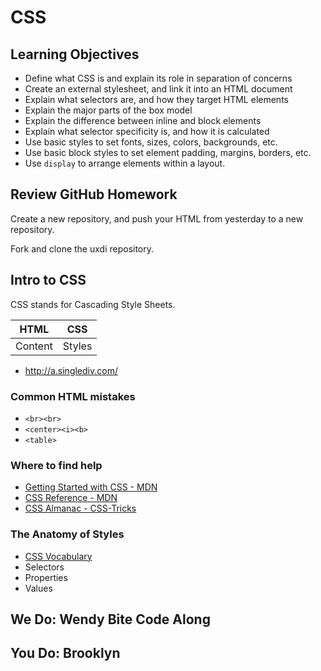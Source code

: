# CSS

## Learning Objectives

- Define what CSS is and explain its role in separation of concerns
- Create an external stylesheet, and link it into an HTML document
- Explain what selectors are, and how they target HTML elements
- Explain the major parts of the box model
- Explain the difference between inline and block elements
- Explain what selector specificity is, and how it is calculated
- Use basic styles to set fonts, sizes, colors, backgrounds, etc.
- Use basic block styles to set element padding, margins, borders, etc.
- Use `display` to arrange elements within a layout.

## Review GitHub Homework

Create a new repository, and push your HTML from yesterday
to a new repository.

Fork and clone the uxdi repository.

## Intro to CSS

CSS stands for Cascading Style Sheets. 

| HTML | CSS |
|------|-----|
| Content | Styles |

- http://a.singlediv.com/

### Common HTML mistakes

- `<br><br>`
- `<center><i><b>`
- `<table>`

### Where to find help

- [Getting Started with CSS - MDN](https://developer.mozilla.org/en-US/docs/Web/Guide/CSS/Getting_started)
- [CSS Reference - MDN](https://developer.mozilla.org/en-US/docs/Web/CSS/Reference)
- [CSS Almanac - CSS-Tricks](https://css-tricks.com/almanac/)

### The Anatomy of Styles

- [CSS Vocabulary](http://apps.workflower.fi/vocabs/)
- Selectors
- Properties
- Values

## We Do: Wendy Bite Code Along

## You Do: Brooklyn 


